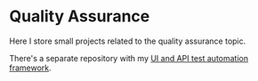 # Quality Assurance

Here I store small projects related to the quality assurance topic.

There's a separate repository with my [UI and API test automation framework](https://codeberg.org/parfentjev/monese-test-assignment).
